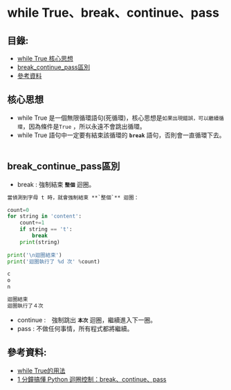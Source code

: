 while True、break、continue、pass
====

目錄:
----
* [while True 核心思想](#核心思想)
* [break_continue_pass區別](#break_continue_pass區別)
* [參考資料](#參考資料)


核心思想
------
* while True 是一個無限循環語句(死循環)，核心思想是`如果出現錯誤，可以繼續循環`，因為條件是`True` ，所以永遠不會跳出循環。
* while True 語句中一定要有結束該循環的 **`break`** 語句，否則會一直循環下去。
<br></br>

break_continue_pass區別
-----

* break : 強制結束 **`整個`** 迴圈。

```diff
當偵測到字母 t 時，就會強制結束 **`整個`** 迴圈：
```


```python
count=0
for string in 'content':
    count+=1
    if string == 't':
        break
    print(string)
    
print('\n迴圈結束')
print('迴圈執行了 %d 次' %count)
```
```python
c
o
n

迴圈結束
迴圈執行了４次

```

* continue :　強制跳出 **`本次`** 迴圈，繼續進入下一圈。
* pass : 不做任何事情，所有程式都將繼續。



參考資料:
------
* [while True的用法](https://blog.csdn.net/geerniya/article/details/77524173)
* [1 分鐘搞懂 Python 迴圈控制：break、continue、pass](https://medium.com/@chiayinchen/1-%E5%88%86%E9%90%98%E6%90%9E%E6%87%82-python-%E8%BF%B4%E5%9C%88%E6%8E%A7%E5%88%B6-break-continue-pass-be290cd1f9d8)
